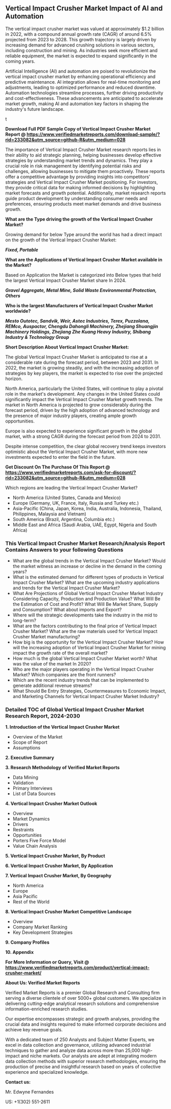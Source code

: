 <h2>Vertical Impact Crusher Market Impact of AI and Automation</h2><p>The vertical impact crusher market was valued at approximately $1.2 billion in 2022, with a compound annual growth rate (CAGR) of around 6.5% projected from 2023 to 2028. This growth trajectory is largely driven by increasing demand for advanced crushing solutions in various sectors, including construction and mining. As industries seek more efficient and reliable equipment, the market is expected to expand significantly in the coming years.</p><p>Artificial Intelligence (AI) and automation are poised to revolutionize the vertical impact crusher market by enhancing operational efficiency and predictive maintenance. AI integration allows for real-time monitoring and adjustments, leading to optimized performance and reduced downtime. Automation technologies streamline processes, further driving productivity and cost-effectiveness. These advancements are anticipated to accelerate market growth, making AI and automation key factors in shaping the industry's future landscape.</p>t</p><p id="" class=""><strong>Download Full PDF Sample Copy of Vertical Impact Crusher Market Report @ <a href="https://www.verifiedmarketreports.com/download-sample/?rid=233082&utm_source=github-R&utm_medium=028" target="_blank">https://www.verifiedmarketreports.com/download-sample/?rid=233082&utm_source=github-R&utm_medium=028</a></strong></p><p>The importance of&nbsp;Vertical Impact Crusher Market research reports lies in their ability to aid strategic planning, helping businesses develop effective strategies by understanding market trends and dynamics. They play a crucial role in risk management by identifying potential risks and challenges, allowing businesses to mitigate them proactively. These reports offer a competitive advantage by providing insights into competitors' strategies and Vertical Impact Crusher Market positioning. For investors, they provide critical data for making informed decisions by highlighting market forecasts and growth potential. Additionally, market research reports guide product development by understanding consumer needs and preferences, ensuring products meet market demands and drive business growth.</p><p><strong>What are the&nbsp;Type driving the growth of the Vertical Impact Crusher Market?</strong></p><p id="" class="">Growing demand for below Type around the world has had a direct impact on the growth of the Vertical Impact Crusher Market:</p><em><strong>Fixed, Portable</strong></em></p><strong>What are the&nbsp;Applications&nbsp;of Vertical Impact Crusher Market available in the Market?</strong></p><p id="" class="">Based on Application the Market is categorized into Below types that held the largest Vertical Impact Crusher Market share In 2024.</p><em><strong>Gravel Aggregate, Metal Mine, Solid Waste Environmental Protection, Others</strong></em></p><strong>Who is the largest Manufacturers of Vertical Impact Crusher Market worldwide?</strong></p><p><em><strong>Mesto Outotec, Sandvik, Weir, Astec Industries, Terex, Puzzolana, REMco, Auspactor, Chengdu Dahongli Machinery, Zhejiang Shuangjin Machinery Holdings, Zhejiang Zhe Kuang Heavy Industry, Shibang Industry & Technology Group</strong></em></p><p id="" class=""><strong>Short Description About Vertical Impact Crusher Market:</strong></p><p>The global Vertical Impact Crusher Market is anticipated to rise at a considerable rate during the forecast period, between 2023 and 2031. In 2022, the market is growing steadily, and with the increasing adoption of strategies by key players, the market is expected to rise over the projected horizon.</p><p>North America, particularly the United States, will continue to play a pivotal role in the market's development. Any changes in the United States could significantly impact the Vertical Impact Crusher Market growth trends. The market in North America is projected to grow considerably during the forecast period, driven by the high adoption of advanced technology and the presence of major industry players, creating ample growth opportunities.</p><p>Europe is also expected to experience significant growth in the global market, with a strong CAGR during the forecast period from 2024 to 2031.</p><p>Despite intense competition, the clear global recovery trend keeps investors optimistic about the Vertical Impact Crusher Market, with more new investments expected to enter the field in the future.</p><p id="" class=""><strong>Get Discount On The Purchase Of This Report @ <a href="https://www.verifiedmarketreports.com/ask-for-discount/?rid=233082&utm_source=github-R&utm_medium=028" target="_blank">https://www.verifiedmarketreports.com/ask-for-discount/?rid=233082&utm_source=github-R&utm_medium=028</a></strong></p>Which regions are leading the Vertical Impact Crusher Market?</p><ul><li>North America (United States, Canada and Mexico)</li><li>Europe (Germany, UK, France, Italy, Russia and Turkey etc.)</li><li>Asia-Pacific (China, Japan, Korea, India, Australia, Indonesia, Thailand, Philippines, Malaysia and Vietnam)</li><li>South America (Brazil, Argentina, Columbia etc.)</li><li>Middle East and Africa (Saudi Arabia, UAE, Egypt, Nigeria and South Africa)</li></ul><h3 id="" class="">This Vertical Impact Crusher Market Research/Analysis Report Contains Answers to your following Questions</h3><ul><li>What are the global trends in the Vertical Impact Crusher Market? Would the market witness an increase or decline in the demand in the coming years?</li><li>What is the estimated demand for different types of products in Vertical Impact Crusher Market? What are the upcoming industry applications and trends for the Vertical Impact Crusher Market?</li><li>What Are Projections of Global Vertical Impact Crusher Market Industry Considering Capacity, Production and Production Value? What Will Be the Estimation of Cost and Profit? What Will Be Market Share, Supply and Consumption? What about imports and Export?</li><li>Where will the strategic developments take the industry in the mid to long-term?</li><li>What are the factors contributing to the final price of Vertical Impact Crusher Market? What are the raw materials used for Vertical Impact Crusher Market manufacturing?</li><li>How big is the opportunity for the Vertical Impact Crusher Market? How will the increasing adoption of Vertical Impact Crusher Market for mining impact the growth rate of the overall market?</li><li>How much is the global Vertical Impact Crusher Market worth? What was the value of the market In 2020?</li><li>Who are the major players operating in the Vertical Impact Crusher Market? Which companies are the front runners?</li><li>Which are the recent industry trends that can be implemented to generate additional revenue streams?</li><li>What Should Be Entry Strategies, Countermeasures to Economic Impact, and Marketing Channels for Vertical Impact Crusher Market Industry?</li></ul><h3 id="" class="">Detailed TOC of Global Vertical Impact Crusher Market Research Report, 2024-2030</h3><p id="" class=""><strong>1. Introduction of the Vertical Impact Crusher Market</strong></p><ul><li>Overview of the Market</li><li>Scope of Report</li><li>Assumptions</li></ul><p id="" class=""><strong>2. Executive Summary</strong></p><p id="" class=""><strong>3. Research Methodology of Verified Market Reports</strong></p><ul><li>Data Mining</li><li>Validation</li><li>Primary Interviews</li><li>List of Data Sources</li></ul><p id="" class=""><strong>4. Vertical Impact Crusher Market Outlook</strong></p><ul><li>Overview</li><li>Market Dynamics</li><li>Drivers</li><li>Restraints</li><li>Opportunities</li><li>Porters Five Force Model</li><li>Value Chain Analysis</li></ul><p id="" class=""><strong>5. Vertical Impact Crusher Market, By Product</strong></p><p id="" class=""><strong>6. Vertical Impact Crusher Market, By Application</strong></p><p id="" class=""><strong>7. Vertical Impact Crusher Market, By Geography</strong></p><ul><li>North America</li><li>Europe</li><li>Asia Pacific</li><li>Rest of the World</li></ul><p id="" class=""><strong>8. Vertical Impact Crusher Market Competitive Landscape</strong></p><ul><li>Overview</li><li>Company Market Ranking</li><li>Key Development Strategies</li></ul><p id="" class=""><strong>9. Company Profiles</strong></p><p id="" class=""><strong>10. Appendix</strong></p><p id="" class=""><strong>For More Information or Query, Visit @ <a href="https://www.verifiedmarketreports.com/product/vertical-impact-crusher-market/" target="_blank">https://www.verifiedmarketreports.com/product/vertical-impact-crusher-market/</a></strong></p><p id="" class=""><strong>About Us: Verified Market Reports</strong></p><p id="" class="">Verified Market Reports is a premier Global Research and Consulting firm serving a diverse clientele of over 5000+ global customers. We specialize in delivering cutting-edge analytical research solutions and comprehensive information-enriched research studies.</p><p id="" class="">Our expertise encompasses strategic and growth analyses, providing the crucial data and insights required to make informed corporate decisions and achieve key revenue goals.</p><p id="" class="">With a dedicated team of 250 Analysts and Subject Matter Experts, we excel in data collection and governance, utilizing advanced industrial techniques to gather and analyze data across more than 25,000 high-impact and niche markets. Our analysts are adept at integrating modern data collection methods with superior research methodologies, ensuring the production of precise and insightful research based on years of collective experience and specialized knowledge.</p><p id="" class=""><strong>Contact us:</strong></p><p id="" class="">Mr. Edwyne Fernandes</p><p id="" class="">US: +1(302) 551-2611</p>
